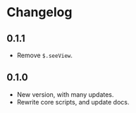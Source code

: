 # Changelog

## 0.1.1

- Remove `$.seeView`.

## 0.1.0

- New version, with many updates.
- Rewrite core scripts, and update docs. 

